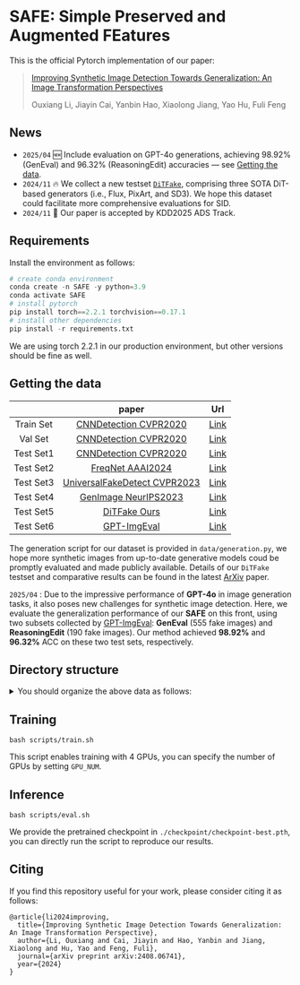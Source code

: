 # SAFE:  Simple Preserved and Augmented FEatures

This is the official Pytorch implementation of our paper:

> [Improving Synthetic Image Detection Towards Generalization: An Image Transformation Perspectives](https://arxiv.org/abs/2408.06741)
>
> Ouxiang Li, Jiayin Cai, Yanbin Hao, Xiaolong Jiang, Yao Hu, Fuli Feng

## News

- `2025/04` :new: Include evaluation on GPT-4o generations, achieving 98.92% (GenEval) and 96.32% (ReasoningEdit) accuracies — see [Getting the data](#getting-the-data).
- `2024/11` :fire: We collect a new testset [`DiTFake`](https://rec.ustc.edu.cn/share/bb75c2e0-aa6c-11ef-add8-4fbd6e5ad235), comprising three SOTA DiT-based generators (i.e., Flux, PixArt, and SD3). We hope this dataset could facilitate more comprehensive evaluations for SID.
- `2024/11` :tada: Our paper is accepted by KDD2025 ADS Track.

## Requirements

Install the environment as follows:

```python
# create conda environment
conda create -n SAFE -y python=3.9
conda activate SAFE
# install pytorch 
pip install torch==2.2.1 torchvision==0.17.1
# install other dependencies
pip install -r requirements.txt
```

We are using torch 2.2.1 in our production environment, but other versions should be fine as well.

## Getting the data

|             |                            paper                             |                             Url                              |
| :---------: | :----------------------------------------------------------: | :----------------------------------------------------------: |
|  Train Set  | [CNNDetection CVPR2020](https://github.com/PeterWang512/CNNDetection)            | [Link](https://cmu.app.box.com/s/4syr4womrggfin0tsfhxohaec5dh6n48) |
|  Val   Set  | [CNNDetection CVPR2020](https://github.com/PeterWang512/CNNDetection)            | [Link](https://cmu.app.box.com/s/4syr4womrggfin0tsfhxohaec5dh6n48/folder/129187348352) |
|  Test Set1  | [CNNDetection CVPR2020](https://github.com/PeterWang512/CNNDetection)            | [Link](https://cmu.app.box.com/s/4syr4womrggfin0tsfhxohaec5dh6n48/folder/129187348352) |
|  Test Set2  | [FreqNet AAAI2024](https://github.com/chuangchuangtan/FreqNet-DeepfakeDetection) | [Link](https://drive.google.com/drive/folders/11E0Knf9J1qlv2UuTnJSOFUjIIi90czSj?usp=sharing) |
|  Test Set3  | [UniversalFakeDetect CVPR2023](https://github.com/Yuheng-Li/UniversalFakeDetect) | [Link](https://drive.google.com/drive/folders/1nkCXClC7kFM01_fqmLrVNtnOYEFPtWO-?usp=sharing) |
|  Test Set4  | [GenImage NeurIPS2023](https://github.com/GenImage-Dataset/GenImage)             | [Link](https://drive.google.com/drive/folders/1jGt10bwTbhEZuGXLyvrCuxOI0cBqQ1FS) |
|  Test Set5  | [DiTFake Ours](https://github.com/Ouxiang-Li/SAFE)                               | [Link](https://rec.ustc.edu.cn/share/bb75c2e0-aa6c-11ef-add8-4fbd6e5ad235) |
|  Test Set6  | [GPT-ImgEval](https://github.com/PicoTrex/GPT-ImgEval)                           | [Link](https://huggingface.co/datasets/Yejy53/GPT-ImgEval) |

The generation script for our dataset is provided in `data/generation.py`, we hope more synthetic images from up-to-date generative models coud be promptly evaluated and made publicly available. Details of our `DiTFake` testset and comparative results can be found in the latest [ArXiv](https://arxiv.org/abs/2408.06741) paper.

`2025/04` : Due to the impressive performance of **GPT-4o** in image generation tasks, it also poses new challenges for synthetic image detection. Here, we evaluate the generalization performance of our **SAFE** on this front, using two subsets collected by [GPT-ImgEval](https://github.com/PicoTrex/GPT-ImgEval): **GenEval** (555 fake images) and **ReasoningEdit** (190 fake images). Our method achieved **98.92%** and **96.32%** ACC on these two test sets, respectively.

## Directory structure

<details>
<summary> You should organize the above data as follows: </summary>

```
data/datasets
|-- train_ForenSynths
|   |-- train
|   |   |-- car
|   |   |-- cat
|   |   |-- chair
|   |   |-- horse
|   |-- val
|   |   |-- car
|   |   |-- cat
|   |   |-- chair
|   |   |-- horse
|-- test1_ForenSynths/test
|   |-- biggan
|   |-- cyclegan
|   |-- deepfake
|   |-- gaugan
|   |-- progan
|   |-- stargan
|   |-- stylegan
|   |-- stylegan2
|-- test2_Self-Synthesis/test
|   |-- AttGAN
|   |-- BEGAN
|   |-- CramerGAN
|   |-- InfoMaxGAN
|   |-- MMDGAN
|   |-- RelGAN
|   |-- S3GAN
|   |-- SNGAN
|   |-- STGAN
|-- test3_Ojha/test
|   |-- dalle
|   |-- glide_100_10
|   |-- glide_100_27
|   |-- glide_50_27
|   |-- guided          # Also known as ADM.
|   |-- ldm_100
|   |-- ldm_200
|   |-- ldm_200_cfg
|-- test4_GenImage/test
|   |-- ADM
|   |-- BigGAN
|   |-- Glide
|   |-- Midjourney
|   |-- stable_diffusion_v_1_4
|   |-- stable_diffusion_v_1_5
|   |-- VQDM
|   |-- wukong
|-- test5_DiTFake/test
|   |-- FLUX.1-schnell
|   |-- PixArt-Sigma-XL-2-1024-MS
|   |-- stable-diffusion-3-medium-diffusers
```
</details>

## Training

```
bash scripts/train.sh
```

This script enables training with 4 GPUs, you can specify the number of GPUs by setting `GPU_NUM`.

## Inference

```
bash scripts/eval.sh
```

We provide the pretrained checkpoint in `./checkpoint/checkpoint-best.pth`, you can directly run the script to reproduce our results. 

## Citing
If you find this repository useful for your work, please consider citing it as follows:
```
@article{li2024improving,
  title={Improving Synthetic Image Detection Towards Generalization: An Image Transformation Perspective},
  author={Li, Ouxiang and Cai, Jiayin and Hao, Yanbin and Jiang, Xiaolong and Hu, Yao and Feng, Fuli},
  journal={arXiv preprint arXiv:2408.06741},
  year={2024}
}
```